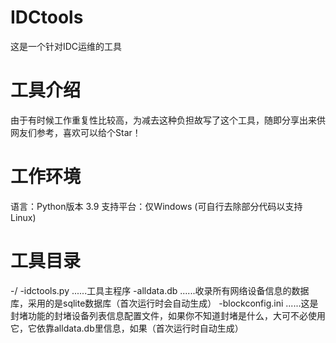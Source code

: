 # IDCtools
这是一个针对IDC运维的工具

# 工具介绍
由于有时候工作重复性比较高，为减去这种负担故写了这个工具，随即分享出来供网友们参考，喜欢可以给个Star！

# 工作环境
语言：Python版本 3.9
支持平台：仅Windows (可自行去除部分代码以支持Linux)

# 工具目录 
-/
  -idctools.py ......工具主程序
  -alldata.db ......收录所有网络设备信息的数据库，采用的是sqlite数据库（首次运行时会自动生成）
  -blockconfig.ini ......这是封堵功能的封堵设备列表信息配置文件，如果你不知道封堵是什么，大可不必使用它，它依靠alldata.db里信息，如果（首次运行时自动生成）

